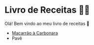 # Livro de Receitas :man_cook:

Olá! Bem vindo ao meu livro de receitas :handshake:

- [Macarrão à Carbonara](receitas/carbonara.md)
- Pavê
